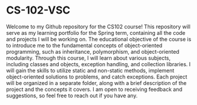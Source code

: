 # CS-102-VSC
Welcome to my Github repository for the CS102 course! This repository will serve as my learning portfolio for the Spring term, containing all the code and projects I will be working on. The educational objective of the course is to introduce me to the fundamental concepts of object-oriented programming, such as inheritance, polymorphism, and object-oriented modularity. Through this course, I will learn about various subjects, including classes and objects, exception handling, and collection libraries. I will gain the skills to utilize static and non-static methods, implement object-oriented solutions to problems, and catch exceptions. Each project will be organized in a separate folder, along with a brief description of the project and the concepts it covers. I am open to receiving feedback and suggestions, so feel free to reach out if you have any.
